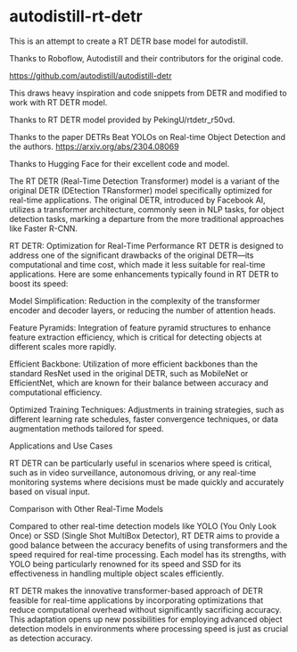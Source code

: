 # autodistill-rt-detr

This is an attempt to create a RT DETR base model for autodistill. 

Thanks to Roboflow, Autodistill and their contributors for the original code.

https://github.com/autodistill/autodistill-detr

This draws heavy inspiration and code snippets from DETR and modified to work with RT DETR model.

Thanks to RT DETR model provided by PekingU/rtdetr_r50vd.

Thanks to the paper DETRs Beat YOLOs on Real-time Object Detection and the authors. https://arxiv.org/abs/2304.08069

Thanks to Hugging Face for their excellent code and model.


The RT DETR (Real-Time Detection Transformer) model is a variant of the original DETR (DEtection TRansformer) model specifically optimized for real-time applications. The original DETR, introduced by Facebook AI, utilizes a transformer architecture, commonly seen in NLP tasks, for object detection tasks, marking a departure from the more traditional approaches like Faster R-CNN.

RT DETR: Optimization for Real-Time Performance
RT DETR is designed to address one of the significant drawbacks of the original DETR—its computational and time cost, which made it less suitable for real-time applications. Here are some enhancements typically found in RT DETR to boost its speed:

Model Simplification: Reduction in the complexity of the transformer encoder and decoder layers, or reducing the number of attention heads.

Feature Pyramids: Integration of feature pyramid structures to enhance feature extraction efficiency, which is critical for detecting objects at different scales more rapidly.

Efficient Backbone: Utilization of more efficient backbones than the standard ResNet used in the original DETR, such as MobileNet or EfficientNet, which are known for their balance between accuracy and computational efficiency.

Optimized Training Techniques: Adjustments in training strategies, such as different learning rate schedules, faster convergence techniques, or data augmentation methods tailored for speed.

Applications and Use Cases

RT DETR can be particularly useful in scenarios where speed is critical, such as in video surveillance, autonomous driving, or any real-time monitoring systems where decisions must be made quickly and accurately based on visual input.

Comparison with Other Real-Time Models

Compared to other real-time detection models like YOLO (You Only Look Once) or SSD (Single Shot MultiBox Detector), RT DETR aims to provide a good balance between the accuracy benefits of using transformers and the speed required for real-time processing. Each model has its strengths, with YOLO being particularly renowned for its speed and SSD for its effectiveness in handling multiple object scales efficiently.



RT DETR makes the innovative transformer-based approach of DETR feasible for real-time applications by incorporating optimizations that reduce computational overhead without significantly sacrificing accuracy. This adaptation opens up new possibilities for employing advanced object detection models in environments where processing speed is just as crucial as detection accuracy.